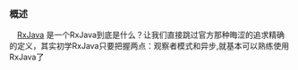 ### 概述
　[RxJava][1] 是一个RxJava到底是什么？让我们直接跳过官方那种晦涩的追求精确的定义，其实初学RxJava只要把握两点：观察者模式和异步,就基本可以熟练使用RxJava了


  [1]: https://github.com/ReactiveX/RxJava